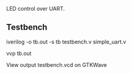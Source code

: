 LED control over UART.

## Testbench

iverilog -o tb.out -s tb testbench.v simple_uart.v 

vvp tb.out

View output testbench.vcd on GTKWave 
